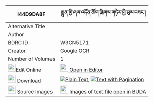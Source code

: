 |I44D9DA8F|རྒྱུན་གྱི་ཞལ་འདོན་ཆོག་ཁྲིགས་གཏེར་གྱི་བུམ་བཟང་། 
| --- | --- 
|Alternative Title |
|Author | 
|BDRC ID | W3CN5171
|Creator | Google OCR
|Number of Volumes| 1
|<img width="25" src="https://img.icons8.com/color/25/000000/edit-property.png">Edit Online| [<img width="25" src="https://avatars.githubusercontent.com/u/45091458?s=200&v=4"> Open in Editor](http://editor.openpecha.org/I44D9DA8F)
|<img width="25" src="https://img.icons8.com/fluent/48/000000/download-2.png"/>  Download | [![](https://img.icons8.com/color/20/000000/txt.png)Plain Text](https://github.com/Openpecha/I44D9DA8F/releases/download/v1/gyun_gyi_shyaldon_chok_trik_te_plain_I44D9DA8F.zip), [![](https://img.icons8.com/color/20/000000/txt.png)Text with Pagination](https://github.com/Openpecha/I44D9DA8F/releases/download/v1/gyun_gyi_shyaldon_chok_trik_te_pages_I44D9DA8F.zip)
|<img width="25" src="https://img.icons8.com/plasticine/100/000000/pictures-folder.png"/>  Source Images | [<img width="25" src="https://library.bdrc.io/icons/BUDA-small.svg"> Images of text file open in BUDA](https://library.bdrc.io/show/bdr:W3CN5171)